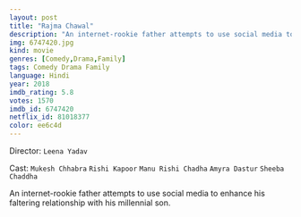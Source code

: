 ```yaml
---
layout: post
title: "Rajma Chawal"
description: "An internet-rookie father attempts to use social media to enhance his faltering relationship with his millennial son..."
img: 6747420.jpg
kind: movie
genres: [Comedy,Drama,Family]
tags: Comedy Drama Family 
language: Hindi
year: 2018
imdb_rating: 5.8
votes: 1570
imdb_id: 6747420
netflix_id: 81018377
color: ee6c4d
---
```

Director: `Leena Yadav`  

Cast: `Mukesh Chhabra` `Rishi Kapoor` `Manu Rishi Chadha` `Amyra Dastur` `Sheeba Chaddha` 

An internet-rookie father attempts to use social media to enhance his faltering relationship with his millennial son.